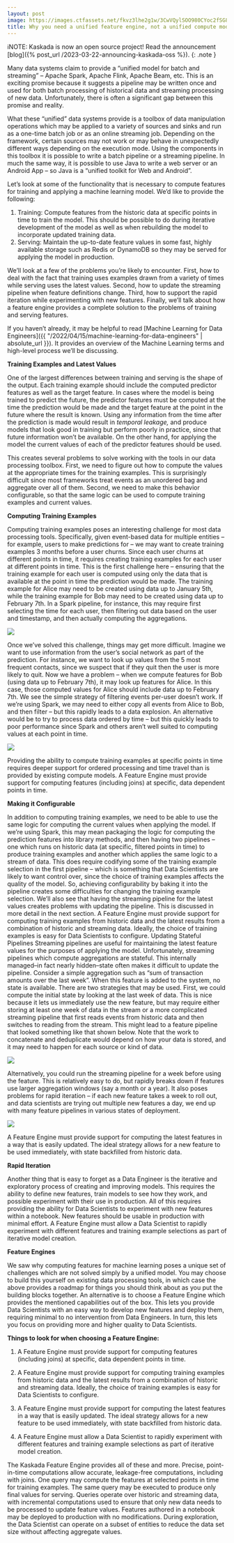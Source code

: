 ```yaml
---
layout: post
image: https://images.ctfassets.net/fkvz3lhe2g1w/3CwVQylSOO980CYoc2fSG8/51a48447a5dc0da7966bcf474f3f4bfc/Screenshot_2022-12-06_at_11.57.45_AM.png?w=2880
title: Why you need a unified feature engine, not a unified compute model
---
```


ℹ️NOTE: Kaskada is now an open source project! Read the announcement [blog]({% post_url /2023-03-22-announcing-kaskada-oss %}).
{: .note }

Many data systems claim to provide a “unified model for batch and streaming” – Apache Spark, Apache Flink, Apache Beam, etc. This is an exciting promise because it suggests a pipeline may be written once and used for both batch processing of historical data and streaming processing of new data. Unfortunately, there is often a significant gap between this promise and reality.

What these “unified” data systems provide is a toolbox of data manipulation operations which may be applied to a variety of sources and sinks and run as a one-time batch job or as an online streaming job. Depending on the framework, certain sources may not work or may behave in unexpectedly different ways depending on the execution mode. Using the components in this toolbox it is possible to write a batch pipeline or a streaming pipeline. In much the same way, it is possible to use Java to write a web server or an Android App – so Java is a “unified toolkit for Web and Android”.

Let’s look at some of the functionality that is necessary to compute features for training and applying a machine learning model. We’d like to provide the following:

1.  Training: Compute features from the historic data at specific points in time to train the model. This should be possible to do during iterative development of the model as well as when rebuilding the model to incorporate updated training data.
2.  Serving: Maintain the up-to-date feature values in some fast, highly available storage such as Redis or DynamoDB so they may be served for applying the model in production.

We’ll look at a few of the problems you’re likely to encounter. First, how to deal with the fact that training uses examples drawn from a variety of times while serving uses the latest values. Second, how to update the streaming pipeline when feature definitions change. Third, how to support the rapid iteration while experimenting with new features. Finally, we’ll talk about how a feature engine provides a complete solution to the problems of training and serving features.

If you haven’t already, it may be helpful to read [Machine Learning for Data Engineers]({{ "/2022/04/15/machine-learning-for-data-engineers" | absolute_url }}). It provides an overview of the Machine Learning terms and high-level process we’ll be discussing.

**Training Examples and Latest Values**

One of the largest differences between training and serving is the shape of the output. Each training example should include the computed predictor features as well as the target feature. In cases where the model is being trained to predict the future, the predictor features must be computed at the time the prediction would be made and the target feature at the point in the future where the result is known. Using any information from the time after the prediction is made would result in _temporal leakage,_ and produce models that look good in training but perform poorly in practice, since that future information won’t be available. On the other hand, for applying the model the current values of each of the predictor features should be used.

This creates several problems to solve working with the tools in our data processing toolbox. First, we need to figure out how to compute the values at the appropriate times for the training examples. This is surprisingly difficult since most frameworks treat events as an unordered bag and aggregate over all of them. Second, we need to make this behavior configurable, so that the same logic can be used to compute training examples and current values.

**Computing Training Examples**

Computing training examples poses an interesting challenge for most data processing tools. Specifically, given event-based data for multiple entities – for example, users to make predictions for – we may want to create training examples 3 months before a user churns. Since each user churns at different points in time, it requires creating training examples for each user at different points in time. This is the first challenge here – ensuring that the training example for each user is computed using only the data that is available at the point in time the prediction would be made. The training example for Alice may need to be created using data up to January 5th, while the training example for Bob may need to be created using data up to February 7th. In a Spark pipeline, for instance, this may require first selecting the time for each user, then filtering out data based on the user and timestamp, and then actually computing the aggregations.

![](https://images.ctfassets.net/fkvz3lhe2g1w/36zAy8rhc7G73ntM5o0bgj/c2c70ae50e240f154568ff715b9e8540/Screen_Shot_2022-06-20_at_5.01.00_PM.png)

Once we’ve solved this challenge, things may get more difficult. Imagine we want to use information from the user’s social network as part of the prediction. For instance, we want to look up values from the 5 most frequent contacts, since we suspect that if they quit then the user is more likely to quit. Now we have a problem – when we compute features for Bob (using data up to February 7th), it may look up features for Alice. In this case, those computed values for Alice should include data up to February 7th. We see the simple strategy of filtering events per-user doesn’t work. If we’re using Spark, we may need to either copy all events from Alice to Bob, and then filter – but this rapidly leads to a data explosion. An alternative would be to try to process data ordered by time – but this quickly leads to poor performance since Spark and others aren’t well suited to computing values at each point in time.

![](https://images.ctfassets.net/fkvz3lhe2g1w/672yD45fwiHYy8ssnd0Gjy/794e51ddd79db577a8eb42b348cf315d/Screen_Shot_2022-06-20_at_5.00.33_PM.png)

Providing the ability to compute training examples at specific points in time requires deeper support for ordered processing and time travel than is provided by existing compute models. A Feature Engine must provide support for computing features (including joins) at specific, data dependent points in time.

**Making it Configurable**

In addition to computing training examples, we need to be able to use the same logic for computing the current values when applying the model. If we’re using Spark, this may mean packaging the logic for computing the prediction features into library methods, and then having two pipelines – one which runs on historic data (at specific, filtered points in time) to produce training examples and another which applies the same logic to a stream of data. This does require codifying some of the training example selection in the first pipeline – which is something that Data Scientists are likely to want control over, since the choice of training examples affects the quality of the model. So, achieving configurability by baking it into the pipeline creates some difficulties for changing the training example selection. We’ll also see that having the streaming pipeline for the latest values creates problems with updating the pipeline. This is discussed in more detail in the next section. A Feature Engine must provide support for computing training examples from historic data and the latest results from a combination of historic and streaming data. Ideally, the choice of training examples is easy for Data Scientists to configure. Updating Stateful Pipelines Streaming pipelines are useful for maintaining the latest feature values for the purposes of applying the model. Unfortunately, streaming pipelines which compute aggregations are stateful. This internally managed–in fact nearly hidden–state often makes it difficult to update the pipeline. Consider a simple aggregation such as “sum of transaction amounts over the last week”. When this feature is added to the system, no state is available. There are two strategies that may be used. First, we could compute the initial state by looking at the last week of data. This is nice because it lets us immediately use the new feature, but may require either storing at least one week of data in the stream or a more complicated streaming pipeline that first reads events from historic data and then switches to reading from the stream. This might lead to a feature pipeline that looked something like that shown below. Note that the work to concatenate and deduplicate would depend on how your data is stored, and it may need to happen for each source or kind of data.

![](https://images.ctfassets.net/fkvz3lhe2g1w/vQmERPLyc7tEnueMLrTEQ/41eeb38d2e390e0a9b83900bb26632d2/Screen_Shot_2022-06-21_at_9.16.26_AM.png)

Alternatively, you could run the streaming pipeline for a week before using the feature. This is relatively easy to do, but rapidly breaks down if features use larger aggregation windows (say a month or a year). It also poses problems for rapid iteration – if each new feature takes a week to roll out, and data scientists are trying out multiple new features a day, we end up with many feature pipelines in various states of deployment.

![](https://images.ctfassets.net/fkvz3lhe2g1w/4GHhrIbNTZvWtTPoU6Zi84/5fd7a431878e8f98065f1e103384993f/Screen_Shot_2022-06-20_at_5.01.47_PM.png)

A Feature Engine must provide support for computing the latest features in a way that is easily updated. The ideal strategy allows for a new feature to be used immediately, with state backfilled from historic data.

**Rapid Iteration**

Another thing that is easy to forget as a Data Engineer is the iterative and exploratory process of creating and improving models. This requires the ability to define new features, train models to see how they work, and possible experiment with their use in production. All of this requires providing the ability for Data Scientists to experiment with new features within a notebook. New features should be usable in production with minimal effort. A Feature Engine must allow a Data Scientist to rapidly experiment with different features and training example selections as part of iterative model creation.

**Feature Engines**

We saw why computing features for machine learning poses a unique set of challenges which are not solved simply by a unified model. You may choose to build this yourself on existing data processing tools, in which case the above provides a roadmap for things you should think about as you put the building blocks together. An alternative is to choose a Feature Engine which provides the mentioned capabilities out of the box. This lets you provide Data Scientists with an easy way to develop new features and deploy them, requiring minimal to no intervention from Data Engineers. In turn, this lets you focus on providing more and higher quality to Data Scientists.

**Things to look for when choosing a Feature Engine:**

1. A Feature Engine must provide support for computing features (including joins) at specific, data dependent points in time.

2. A Feature Engine must provide support for computing training examples from historic data and the latest results from a combination of historic and streaming data. Ideally, the choice of training examples is easy for Data Scientists to configure.

3. A Feature Engine must provide support for computing the latest features in a way that is easily updated. The ideal strategy allows for a new feature to be used immediately, with state backfilled from historic data.

4. A Feature Engine must allow a Data Scientist to rapidly experiment with different features and training example selections as part of iterative model creation.

The Kaskada Feature Engine provides all of these and more. Precise, point-in-time computations allow accurate, leakage-free computations, including with joins. One query may compute the features at selected points in time for training examples. The same query may be executed to produce only final values for serving. Queries operate over historic and streaming data, with incremental computations used to ensure that only new data needs to be processed to update feature values. Features authored in a notebook may be deployed to production with no modifications. During exploration, the Data Scientist can operate on a subset of entities to reduce the data set size without affecting aggregate values.
